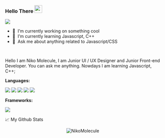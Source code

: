 ### Hello There <img src="https://media.giphy.com/media/hvRJCLFzcasrR4ia7z/giphy.gif" width="25px">

![](https://visitor-badge.glitch.me/badge?page_id=NikoMolecule.NikoMolecule)

- 🔭 &nbsp;I’m currently working on something cool
- 🌱 &nbsp;I’m currently learning Javascript, C++
- 💬 &nbsp;Ask me about anything related to Javascript/CSS

<br />

Hello I am Niko Molecule, I am Junior UI / UX Designer and Junior Front-end Developer. You can ask me anything.
Nowdays I am learning Javascript, C++;

**Languages:**  

<img src = "https://img.shields.io/badge/HTML5-E34F26?style=for-the-badge&logo=html5&logoColor=white"> <img src ="https://img.shields.io/badge/JavaScript-323330?style=for-the-badge&logo=javascript&logoColor=F7DF1E">  <img src ="https://img.shields.io/badge/CSS3-1572B6?style=for-the-badge&logo=css3&logoColor=white"> <img src = "https://img.shields.io/badge/C%2B%2B-00599C?style=for-the-badge&logo=c%2B%2B&logoColor=white"> <img src = "https://img.shields.io/badge/Sass-CC6699?style=for-the-badge&logo=sass&logoColor=white">

**Frameworks:**

<img src = "https://img.shields.io/badge/Bootstrap-563D7C?style=for-the-badge&logo=bootstrap&logoColor=white">



📈 My Github Stats

<p align="center"> <img src="https://github-readme-stats.vercel.app/api?username=NikoMolecule&show_icons=true&theme=gotham" alt="NikoMolecule" />
